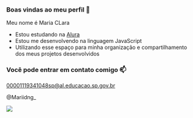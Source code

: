 ### Boas vindas ao meu perfil 💙

Meu nome é Maria CLara

- Estou estudando na [Alura](https://www.alura.com.br)
- Estou me desenvolvendo na linguagem JavaScript
- Utilizando esse espaço para minha organização e compartilhamento dos meus projetos desenvolvidos

### Você pode entrar em contato comigo 📫

00001119341048sp@al.educacao.sp.gov.br

@Mariidng_

![](https://media1.tenor.com/m/lElB9Kh05EEAAAAd/seungkwan-seventeen.gif)

